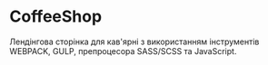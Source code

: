 # CoffeeShop
Лендінгова сторінка для кав'ярні з використанням інструментів WEBPACK, GULP, препроцесора SASS/SCSS та JavaScript.
